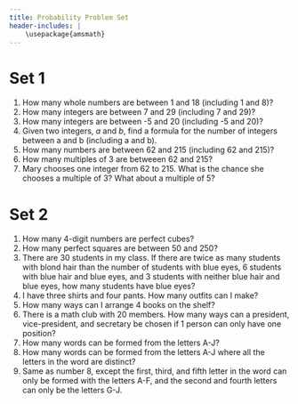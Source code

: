 ```yaml
---
title: Probability Problem Set
header-includes: |
	\usepackage{amsmath}
---
```


# Set 1
1. How many whole numbers are between 1 and 18 (including 1 and 8)?
2. How many integers are between 7 and 29 (including 7 and 29)?
3. How many integers are between -5 and 20 (including -5 and 20)?
4. Given two integers, $a$ and $b$, find a formula for the number of integers between a and b (including a and b).
5. How many numbers are between 62 and 215 (including 62 and 215)?
6. How many multiples of 3 are betweeen 62 and 215?
7. Mary chooses one integer from 62 to 215. What is the chance she chooses a multiple of 3? What about a multiple of 5?

# Set 2
1. How many 4-digit numbers are perfect cubes?
2. How many perfect squares are between 50 and 250?
3. There are 30 students in my class. If there are twice as many students with blond hair than the number of students with blue eyes, 6 students with blue hair and blue eyes, and 3 students with neither blue hair and blue eyes, how many students have blue eyes?
4. I have three shirts and four pants. How many outfits can I make?
5. How many ways can I arrange 4 books on the shelf?
6. There is a math club with 20 members. How many ways can a president, vice-president, and secretary be chosen if 1 person can only have one position?
7. How many words can be formed from the letters A-J?
8. How many words can be formed from the letters A-J where all the letters in the word are distinct?
9. Same as number 8, except the first, third, and fifth letter in the word can only be formed with the letters A-F, and the second and fourth letters can only be the letters G-J.